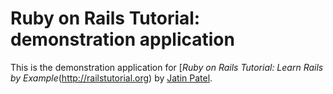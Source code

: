 # Ruby on Rails Tutorial: demonstration application

This is the demonstration application for [*Ruby on Rails Tutorial: Learn Rails by Example*(http://railstutorial.org) by [Jatin Patel](http://www.tinderwire.com/).